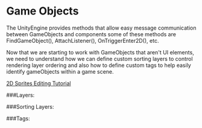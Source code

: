 # Game Objects

The UnityEngine provides methods that allow easy message communication between GameObjects and components some of these methods are FindGameObject(), AttachListener(), OnTriggerEnter2D(), etc.

Now that we are starting to work with GameObjects that aren't UI elements, we need to understand how we can define custom sorting layers to control rendering layer ordering and also how to define custom tags to help easily identify gameObjects within a game scene.

[2D Sprites Editing Tutorial](https://www.youtube.com/watch?v=tp9PRN2TMy0)

###Layers:


###Sorting Layers:


###Tags:


